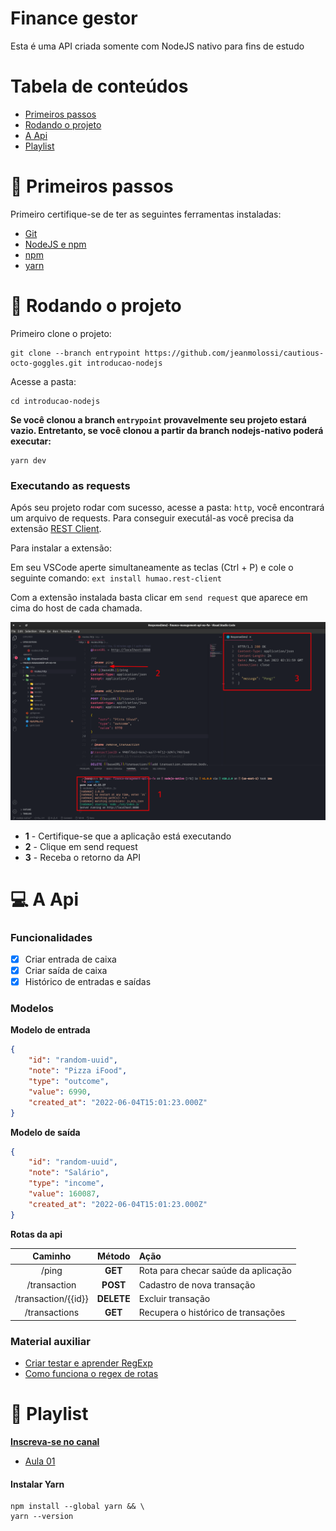 # Finance gestor

Esta é uma API criada somente com NodeJS nativo para fins de estudo

# Tabela de conteúdos

- [Primeiros passos](#footprints-primeiros-passos)
- [Rodando o projeto](#runner-rodando-o-projeto)
- [A Api](#computer-a-api)
- [Playlist](#book-playlist)

# :footprints: Primeiros passos

Primeiro certifique-se de ter as seguintes ferramentas instaladas:
- [Git](https://git-scm.com/book/en/v2/Getting-Started-Installing-Git)
- [NodeJS e npm](https://nodejs.org/en/)
- [npm](https://nodejs.org/en/)
- [yarn](#instalar-yarn)

# :runner: Rodando o projeto

Primeiro clone o projeto:
```shell
git clone --branch entrypoint https://github.com/jeanmolossi/cautious-octo-goggles.git introducao-nodejs
```
Acesse a pasta:
```shell
cd introducao-nodejs
```

**Se você clonou a branch `entrypoint` provavelmente seu projeto estará vazio. Entretanto, se você clonou a partir da branch nodejs-nativo poderá executar:**
```shell
yarn dev
```

### Executando as requests

Após seu projeto rodar com sucesso, acesse a pasta: `http`, você encontrará um arquivo de requests. Para conseguir executál-as você precisa da extensão [REST Client](https://marketplace.visualstudio.com/items?itemName=humao.rest-client).

Para instalar a extensão:

Em seu VSCode aperte simultaneamente as teclas (Ctrl + P) e cole o seguinte comando: `ext install humao.rest-client`

Com a extensão instalada basta clicar em `send request` que aparece em cima do host de cada chamada.

[<img src="./docs/rest-client.png" width="600" />](./docs/rest-client.png)

- **1** - Certifique-se que a aplicação está executando
- **2** - Clique em send request
- **3** - Receba o retorno da API

# :computer: A Api

### Funcionalidades

- [x] Criar entrada de caixa
- [x] Criar saída de caixa
- [x] Histórico de entradas e saídas

### Modelos

**Modelo de entrada**
```json
{
	"id": "random-uuid",
	"note": "Pizza iFood",
	"type": "outcome",
	"value": 6990,
	"created_at": "2022-06-04T15:01:23.000Z"
}
```

**Modelo de saída**
```json
{
	"id": "random-uuid",
	"note": "Salário",
	"type": "income",
	"value": 160087,
	"created_at": "2022-06-04T15:01:23.000Z"
}
```

**Rotas da api**

| Caminho | Método | Ação |
|:---:|:---:|:---|
|  /ping                | **GET**   | Rota para checar saúde da aplicação |
|  /transaction         | **POST**  | Cadastro de nova transação          |
|  /transaction/{{id}}  | **DELETE**| Excluir transação                   |
|  /transactions        | **GET**   | Recupera o histórico de transações  |

### Material auxiliar

- [Criar testar e aprender RegExp](https://regex101.com/)
- [Como funciona o regex de rotas](https://regex101.com/r/Vw7fH1/1)

# :book: Playlist

**[Inscreva-se no canal](https://www.youtube.com/channel/UCWQyi_jJN_C-yVffPleNlaQ?sub_confirmation=1&utm_source=github&utm_campaing=finance-management-api-no-fw)**

- [Aula 01](https://www.youtube.com/watch?v=10jVqDUXyEg)

#### Instalar Yarn

```shell
npm install --global yarn && \
yarn --version
```